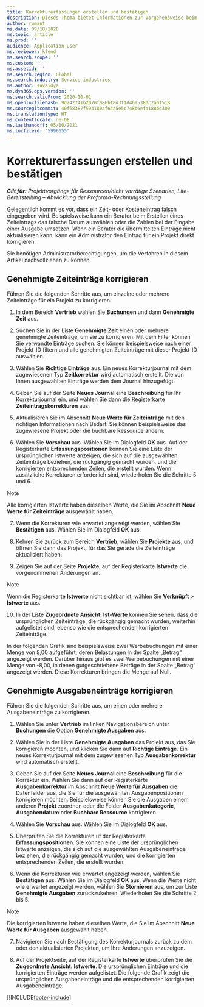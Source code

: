 ```yaml
---
title: Korrekturerfassungen erstellen und bestätigen
description: Dieses Thema bietet Informationen zur Vorgehensweise beim Erstellen und Bestätigen von Korrekturerfassungen.
author: rumant
ms.date: 09/18/2020
ms.topic: article
ms.prod: ''
audience: Application User
ms.reviewer: kfend
ms.search.scope: ''
ms.custom: ''
ms.assetid: ''
ms.search.region: Global
ms.search.industry: Service industries
ms.author: suvaidya
ms.dyn365.ops.version: ''
ms.search.validFrom: 2020-10-01
ms.openlocfilehash: 9d242741b2070f086bf8d3f1d40a5380c2a0f518
ms.sourcegitcommit: 40f68387f594180af64a5e5c748b6efa188bd300
ms.translationtype: HT
ms.contentlocale: de-DE
ms.lasthandoff: 05/10/2021
ms.locfileid: "5996655"
---
```

# <a name="create-and-confirm-correction-journals"></a>Korrekturerfassungen erstellen und bestätigen

_**Gilt für:** Projektvorgänge für Ressourcen/nicht vorrätige Szenarien, Lite-Bereitstellung – Abwicklung der Proforma-Rechnungsstellung_

Gelegentlich kommt es vor, dass ein Zeit- oder Kosteneintrag falsch eingegeben wird. Beispielsweise kann ein Berater beim Erstellen eines Zeiteintrags das falsche Datum auswählen oder die Zahlen bei der Eingabe einer Ausgabe umsetzen. Wenn ein Berater die übermittelten Einträge nicht aktualisieren kann, kann ein Administrator den Eintrag für ein Projekt direkt korrigieren.

Sie benötigen Administratorberechtigungen, um die Verfahren in diesem Artikel nachvollziehen zu können.

## <a name="correct-approved-time-entries"></a>Genehmigte Zeiteinträge korrigieren     

Führen Sie die folgenden Schritte aus, um einzelne oder mehrere Zeiteinträge für ein Projekt zu korrigieren.

1. In dem Bereich **Vertrieb** wählen Sie **Buchungen** und dann **Genehmigte Zeit** aus. 

2. Suchen Sie in der Liste **Genehmigte Zeit** einen oder mehrere genehmigte Zeiteinträge, um sie zu korrigieren. Mit dem Filter können Sie verwandte Einträge suchen. Sie können beispielsweise nach einer Projekt-ID filtern und alle genehmigten Zeiteinträge mit dieser Projekt-ID auswählen.

3. Wählen Sie **Richtige Einträge** aus. Ein neues Korrekturjournal mit dem zugewiesenen Typ **Zeitkorrektur** wird automatisch erstellt. Die von Ihnen ausgewählten Einträge werden dem Journal hinzugefügt. 

4. Geben Sie auf der Seite **Neues Journal** eine **Beschreibung** für Ihr Korrekturjournal ein, und wählen Sie dann die Registerkarte **Zeiteintragskorrekturen** aus.  

5. Aktualisieren Sie im Abschnitt **Neue Werte für Zeiteinträge** mit den richtigen Informationen nach Bedarf. Sie können beispielsweise das zugewiesene Projekt oder die buchbare Ressource ändern.

6. Wählen Sie **Vorschau** aus. Wählen Sie im Dialogfeld **OK** aus. Auf der Registerkarte **Erfassungspositionen** können Sie eine Liste der ursprünglichen Istwerte anzeigen, die sich auf die ausgewählten Zeiteinträge beziehen, die rückgängig gemacht wurden, und die korrigierten entsprechenden Zeilen, die erstellt wurden. Wenn zusätzliche Korrekturen erforderlich sind, wiederholen Sie die Schritte 5 und 6. 

> [!NOTE]
> Alle korrigierten Istwerte haben dieselben Werte, die Sie im Abschnitt **Neue Werte für Zeiteinträge** ausgewählt haben.

7. Wenn die Korrekturen wie erwartet angezeigt werden, wählen Sie **Bestätigen** aus. Wählen Sie im Dialogfeld **OK** aus.

8. Kehren Sie zurück zum Bereich **Vertrieb**, wählen Sie **Projekte** aus, und öffnen Sie dann das Projekt, für das Sie gerade die Zeiteinträge aktualisiert haben. 

9. Zeigen Sie auf der Seite **Projekte**, auf der Registerkarte **Istwerte** die vorgenommenen Änderungen an. 

> [!NOTE]
> Wenn die Registerkarte **Istwerte** nicht sichtbar ist, wählen Sie **Verknüpft** > **Istwerte** aus.  

10. In der Liste **Zugeordnete Ansicht: Ist-Werte** können Sie sehen, dass die ursprünglichen Zeiteinträge, die rückgängig gemacht wurden, weiterhin aufgelistet sind, ebenso wie die entsprechenden korrigierten Zeiteinträge. 

In der folgenden Grafik sind beispielsweise zwei Werbebuchungen mit einer Menge von 8,00 aufgeführt, deren Belastungen in der Spalte „Betrag“ angezeigt werden. Darüber hinaus gibt es zwei Werbebuchungen mit einer Menge von -8,00, in denen gutgeschriebene Beträge in der Spalte „Betrag“ angezeigt werden. Diese Korrekturen bringen die Menge auf Null.

 
## <a name="correct-approved-expense-entries"></a>Genehmigte Ausgabeneinträge korrigieren

Führen Sie die folgenden Schritte aus, um einen oder mehrere Ausgabeneinträge zu korrigieren. 

1. Wählen Sie unter **Vertrieb** im linken Navigationsbereich unter **Buchungen** die Option **Genehmigte Ausgaben** aus.

2. Wählen Sie in der Liste **Genehmigte Ausgaben** das Projekt aus, das Sie korrigieren möchten, und klicken Sie dann auf **Richtige Einträge**. Ein neues Korrekturjournal mit dem zugewiesenen Typ **Ausgabenkorrektur** wird automatisch erstellt. 

3. Geben Sie auf der Seite **Neues Journal** eine **Beschreibung** für die Korrektur ein. Wählen Sie dann auf der Registerkarte **Ausgabenkorrektur** im Abschnitt **Neue Werte für Ausgaben** die Datenfelder aus, die Sie für die ausgewählten Ausgabenpositionen korrigieren möchten. Beispielsweise können Sie die Ausgaben einem anderen **Projekt** zuordnen oder die Felder **Ausgabenkategorie**, **Ausgabendatum** oder **Buchbare Ressource** korrigieren.

4. Wählen Sie **Vorschau** aus. Wählen Sie im Dialogfeld **OK** aus. 

5. Überprüfen Sie die Korrekturen uf der Registerkarte **Erfassungspositionen**. Sie können eine Liste der ursprünglichen Istwerte anzeigen, die sich auf die ausgewählten Ausgabeneinträge beziehen, die rückgängig gemacht wurden, und die korrigierten entsprechenden Zeilen, die erstellt wurden.

6. Wenn die Korrekturen wie erwartet angezeigt werden, wählen Sie **Bestätigen** aus. Wählen Sie im Dialogfeld **OK** aus. Wenn die Werte nicht wie erwartet angezeigt werden, wählen Sie **Stornieren** aus, um zur Liste **Genehmigte Ausgaben** zurückzukehren. Wiederholen Sie die Schritte 2 bis 5. 

> [!NOTE]
> Die korrigierten Istwerte haben dieselben Werte, die Sie im Abschnitt **Neue Werte für Ausgaben** ausgewählt haben.

7. Navigieren Sie nach Bestätigung des Korrekturjournals zurück zu dem oder den aktualisierten Projekten, um Ihre Änderungen anzuzeigen.  

8. Auf der Projektseite, auf der Registerkarte **Istwerte** überprüfen Sie die **Zugeordnete Ansicht: Istwerte**. Die ursprünglichen Einträge und die korrigierten Einträge werden aufgelistet. Die folgende Grafik zeigt die ursprünglichen Ausgabeneinträge und die entsprechenden korrigierten Ausgabeneinträge. 




[!INCLUDE[footer-include](../includes/footer-banner.md)]